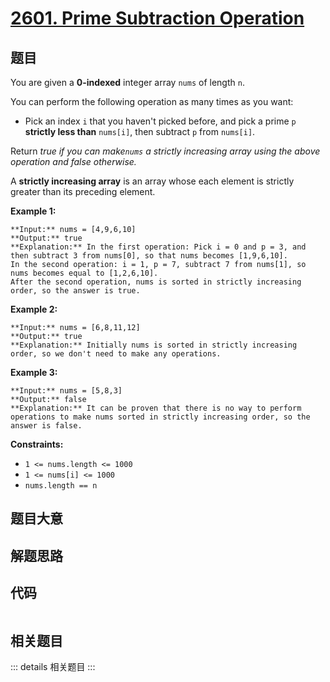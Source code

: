 # [2601. Prime Subtraction Operation](https://leetcode.com/problems/prime-subtraction-operation)

## 题目

You are given a **0-indexed** integer array `nums` of length `n`.

You can perform the following operation as many times as you want:

  * Pick an index `i` that you haven't picked before, and pick a prime `p` **strictly less than** `nums[i]`, then subtract `p` from `nums[i]`.

Return _true if you can make`nums` a strictly increasing array using the above
operation and false otherwise._

A **strictly increasing array** is an array whose each element is strictly
greater than its preceding element.



**Example 1:**

    
    
    **Input:** nums = [4,9,6,10]
    **Output:** true
    **Explanation:** In the first operation: Pick i = 0 and p = 3, and then subtract 3 from nums[0], so that nums becomes [1,9,6,10].
    In the second operation: i = 1, p = 7, subtract 7 from nums[1], so nums becomes equal to [1,2,6,10].
    After the second operation, nums is sorted in strictly increasing order, so the answer is true.

**Example 2:**

    
    
    **Input:** nums = [6,8,11,12]
    **Output:** true
    **Explanation:** Initially nums is sorted in strictly increasing order, so we don't need to make any operations.

**Example 3:**

    
    
    **Input:** nums = [5,8,3]
    **Output:** false
    **Explanation:** It can be proven that there is no way to perform operations to make nums sorted in strictly increasing order, so the answer is false.



**Constraints:**

  * `1 <= nums.length <= 1000`
  * `1 <= nums[i] <= 1000`
  * `nums.length == n`


## 题目大意

## 解题思路

## 代码

```javascript

```

## 相关题目

::: details 相关题目
:::
